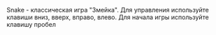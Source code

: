 Snake - классическая игра "Змейка".
Для управления используйте клавиши вниз, вверх, вправо, влево.
Для начала игры используйте клавишу пробел